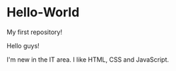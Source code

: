 # Hello-World
My first repository!

Hello guys!

I'm new in the IT area. I like HTML, CSS and JavaScript.
 
